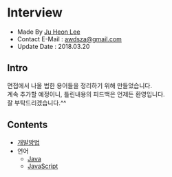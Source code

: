 # Interview
- Made By <a href="https://github.com/awdsza">Ju Heon Lee</a>
- Contact E-Mail : awdsza@gmail.com
- Update Date : 2018.03.20

## Intro
면접에서 나올 법한 용어들을 정리하기 위해 만들었습니다.
<br/>계속 추가할 예정이니, 틀린내용의 피드백은 언제든 환영입니다.
<br/>잘 부탁드리겠습니다.^^
## Contents
- [개발방법](#개발방법)
- 언어
    - [Java](#Java)
    - [JavaScript](#JavaScript)
